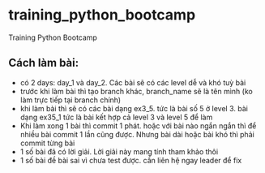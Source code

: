 # training_python_bootcamp
Training Python Bootcamp


## Cách làm bài: 

- có 2 days: day_1 và day_2. Các bài sẽ có các level dễ và khó tuỳ bài
- trước khi làm bài thì tạo branch khác, branch_name sẽ là tên mình (ko làm trực tiếp tại branch chính)
- khi làm bài thì sẽ có các bài dạng ex3_5. tức là bài số 5 ở level 3. bài dạng ex35_1 tức là bài kết hợp cả level 3 và level 5 để làm
- Khi làm xong 1 bài thì commit 1  phát. hoặc với bài nào ngắn ngắn thì để nhiều bài commit 1 lần cũng được. Nhưng bài dài hoặc bài khó thì phải commit từng bài
- 1 số bài đã có lời giải. Lời giải này mang tính tham khảo thôi
- 1 số bài đề bài sai vì chưa test được. cần liên hệ ngay leader để fix

